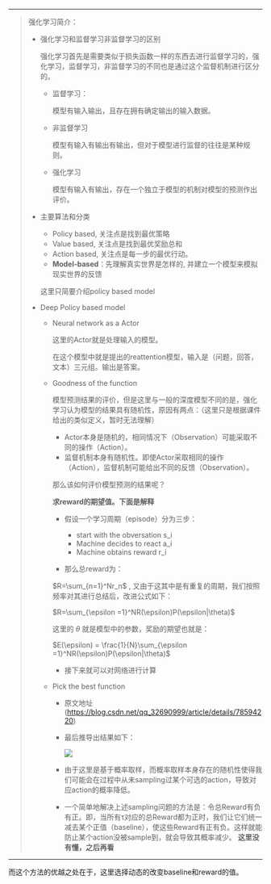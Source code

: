 ------

> 强化学习简介：
>
> - 强化学习和监督学习非监督学习的区别
>
>   强化学习首先是需要类似于损失函数一样的东西去进行监督学习的，强化学习，监督学习，非监督学习的不同也是通过这个监督机制进行区分的。
>
>   - 监督学习：
>
>     模型有输入输出，且存在拥有确定输出的输入数据。
>
>   - 非监督学习
>
>     模型有输入有输出有输出，但对于模型进行监督的往往是某种规则。
>
>   - 强化学习
>
>     模型有输入有输出，存在一个独立于模型的机制对模型的预测作出评价。
>
> - 主要算法和分类
>
>   - Policy based, 关注点是找到最优策略
>   - Value based, 关注点是找到最优奖励总和
>   - Action based, 关注点是每一步的最优行动。
>   - **Model-based**：先理解真实世界是怎样的, 并建立一个模型来模拟现实世界的反馈
>
>   这里只简要介绍policy based model
>
> - Deep Policy based model
>
>   - Neural network as a Actor
>
>     这里的Actor就是处理输入的模型。
>
>     在这个模型中就是提出的reattention模型，输入是（问题，回答，文本）三元组。输出是答案。
>
>   - Goodness of the function
>
>     模型预测结果的评价，但是这里与一般的深度模型不同的是，强化学习认为模型的结果具有随机性，原因有两点：（这里只是根据课件给出的类似定义，暂时无法理解）
>
>     - Actor本身是随机的，相同情况下（Observation）可能采取不同的操作（Action）。
>     - 监督机制本身有随机性。即使Actor采取相同的操作（Action），监督机制可能给出不同的反馈（Observation）。
>
>     那么该如何评价模型预测的结果呢？
>
>     **求reward的期望值。下面是解释**
>
>     - 假设一个学习周期（episode）分为三步：
>
>       - start with the obversation s_i
>       - Machine decides to react a_i
>       - Machine obtains reward r_i
>
>     -  那么总reward为：
>
>       $R=\sum_{n=1}^Nr_n$ , 又由于这其中是有重复的周期，我们按照频率对其进行总结后，改进公式如下：
>
>       $R=\sum_{\epsilon =1}^NR(\epsilon)P(\epsilon|\theta)$
>
>       这里的 $\theta$ 就是模型中的参数，奖励的期望也就是：
>
>       $E(\epsilon) = \frac{1}{N}\sum_{\epsilon =1}^NR(\epsilon)P(\epsilon|\theta)$
>
>     - 接下来就可以对网络进行计算
>
>   - Pick the best function
>
>     - 原文地址(https://blog.csdn.net/qq_32690999/article/details/78594220)
>
>     - 最后推导出结果如下：
>
>       ![](./pictures/2.png)
>
>     - 由于这里是基于概率取样，而概率取样本身存在的随机性使得我们可能会在过程中从未sampling过某个可选的action，导致对应action的概率降低。
>
>     - 一个简单地解决上述sampling问题的方法是：令总Reward有负有正。即，当所有τ对应的总Reward都为正时，我们让它们统一减去某个正值（baseline），使这些Reward有正有负。这样就能防止某个action没被sample到，就会导致其概率减少。 **这里没有懂，之后再看**

-----





而这个方法的优越之处在于，这里选择动态的改变baseline和reward的值。